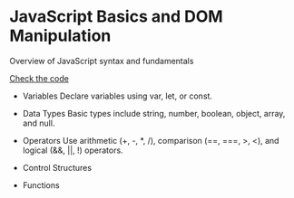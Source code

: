 # JavaScript Basics and DOM Manipulation 
Overview of JavaScript syntax and fundamentals

[Check the code](https://github.com/OllinDesigns/WebTechNextU/blob/main/Chapter2AdvancedE-CommerceDevelopment/JSBasicsAndDOM/code.js)


- Variables
Declare variables using var, let, or const.

- Data Types
Basic types include string, number, boolean, object, array, and null.

- Operators
 Use arithmetic (+, -, *, /), comparison (==, ===, >, <), and logical (&&, ||, !) operators.

- Control Structures
- Functions
